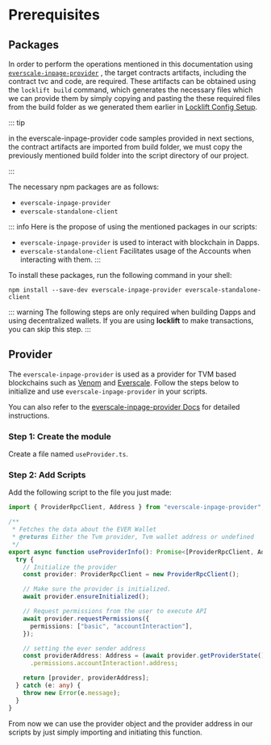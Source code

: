 # Prerequisites

## Packages

In order to perform the operations mentioned in this documentation using  [`everscale-inpage-provider`](https://provider-docs.broxus.com/) , the target contracts artifacts, including the contract tvc and code, are required. These artifacts can be obtained using the `locklift build` command, which generates the necessary files which we can provide them by simply copying and pasting the these required files from the build folder as we generated them earlier in [Locklift Config Setup](../getting-started/locklift-config-setup.md#step-3-build-the-artifacts).

::: tip

in the everscale-inpage-provider code samples provided in next sections, the contract artifacts are imported from build folder, we must copy the previously mentioned build folder into the script directory of our project.

:::


The necessary npm packages are as follows:

-  `everscale-inpage-provider`
-  `everscale-standalone-client`

::: info
Here is the propose of using the mentioned packages in our scripts:

- `everscale-inpage-provider` is used to interact with blockchain in Dapps.
- `everscale-standalone-client` Facilitates usage of the Accounts when interacting with them.
:::


To install these packages, run the following command in your shell:

```` shell
npm install --save-dev everscale-inpage-provider everscale-standalone-client
````

::: warning
The following steps are only required when building Dapps and using decentralized wallets. If you are using **locklift** to make transactions, you can skip this step.
:::

## Provider

The  `everscale-inpage-provider`  is used as a provider for TVM based blockchains such as [Venom](https://venom.foundation/) and [Everscale](https://everscale.network/). Follow the steps below to initialize and use  `everscale-inpage-provider`  in your scripts.

You can also refer to the [everscale-inpage-provider Docs](https://provider-docs.broxus.com/guides/deploy.html#deploy-a-contract) for detailed instructions.

### Step 1: Create the module

Create a file named `useProvider.ts`.

### Step 2: Add Scripts

Add the following script to the file you just made:


````typescript
import { ProviderRpcClient, Address } from "everscale-inpage-provider";

/**
 * Fetches the data about the EVER Wallet
 * @returns Either the Tvm provider, Tvm wallet address or undefined
 */
export async function useProviderInfo(): Promise<[ProviderRpcClient, Address]> {
  try {
    // Initialize the provider
    const provider: ProviderRpcClient = new ProviderRpcClient();

    // Make sure the provider is initialized.
    await provider.ensureInitialized();

    // Request permissions from the user to execute API
    await provider.requestPermissions({
      permissions: ["basic", "accountInteraction"],
    });

    // setting the ever sender address
    const providerAddress: Address = (await provider.getProviderState())
      .permissions.accountInteraction!.address;

    return [provider, providerAddress];
  } catch (e: any) {
    throw new Error(e.message);
  }
}

````

From now we can use the provider object and the provider address in our scripts by just simply importing and initiating this function.
